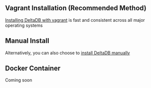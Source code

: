 Vagrant Installation (Recommended Method)
---
[Installing DeltaDB with vagrant](https://github.com/delta-db/deltadb-vagrant/blob/master/README.md) is fast and consistent across all major operating systems

Manual Install
---
Alternatively, you can also choose to [install DeltaDB manually](MAN-INSTALL.md)

Docker Container
---
Coming soon
